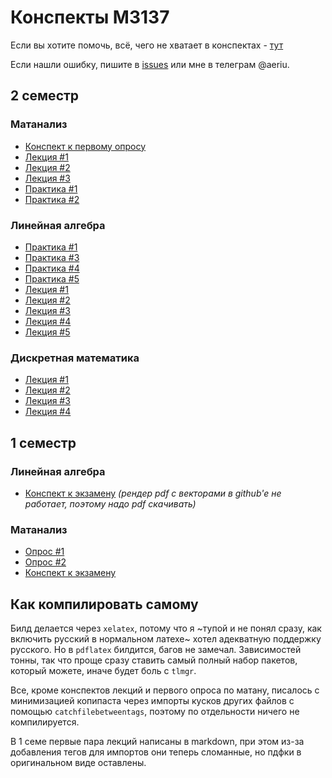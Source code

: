 # Конспекты М3137

Если вы хотите помочь, всё, чего не хватает в конспектах - [тут](https://github.com/Jovvik/M3137year2019/issues/2)

Если нашли ошибку, пишите в [issues](https://github.com/Jovvik/M3137year2019/issues) или мне в телеграм @aeriu.

## 2 семестр

### Матанализ
- [Конспект к первому опросу](analysis/2sem/opros1.pdf)
- [Лекция #1](analysis/2sem/1.pdf)
- [Лекция #2](analysis/2sem/2.pdf)
- [Лекция #3](analysis/2sem/3.pdf)
- [Практика #1](analysis/2sem/practice/1.pdf)
- [Практика #2](analysis/2sem/practice/2.pdf)

### Линейная алгебра
- [Практика #1](linear%20algebra/2sem/practice/1.pdf)
- [Практика #3](linear%20algebra/2sem/practice/3.pdf)
- [Практика #4](linear%20algebra/2sem/practice/4.pdf)
- [Практика #5](linear%20algebra/2sem/practice/5.pdf)
- [Лекция #1](linear%20algebra/2sem/1.pdf)
- [Лекция #2](linear%20algebra/2sem/2.pdf)
- [Лекция #3](linear%20algebra/2sem/3.pdf)
- [Лекция #4](linear%20algebra/2sem/4.pdf)
- [Лекция #5](linear%20algebra/2sem/5.pdf)

### Дискретная математика
- [Лекция #1](discrete/2sem/1.pdf)
- [Лекция #2](discrete/2sem/2.pdf)
- [Лекция #3](discrete/2sem/3.pdf)
- [Лекция #4](discrete/2sem/4.pdf)

## 1 семестр

### Линейная алгебра
- [Конспект к экзамену](linear%20algebra/1sem/main.pdf) _(рендер pdf с векторами в github'e не работает, поэтому надо pdf скачивать)_

### Матанализ
- [Опрос #1](analysis/1sem/opros.pdf)
- [Опрос #2](analysis/1sem/opros2.pdf)
- [Конспект к экзамену](analysis/1sem/final.pdf)


## Как компилировать самому

Билд делается через `xelatex`, потому что я ~тупой и не понял сразу, как включить русский в нормальном латехе~ хотел адекватную поддержку русского. Но в `pdflatex` билдится, багов не замечал. Зависимостей тонны, так что проще сразу ставить самый полный набор пакетов, который можете, иначе будет боль с `tlmgr`.

Все, кроме конспектов лекций и первого опроса по матану, писалось с минимизацией копипаста через импорты кусков других файлов с помощью `catchfilebetweentags`, поэтому по отдельности ничего не компилируется.

В 1 семе первые пара лекций написаны в markdown, при этом из-за добавления тегов для импортов они теперь сломанные, но пдфки в оригинальном виде оставлены.
